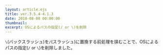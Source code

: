 ```yaml
---
layout: article.ejs
title: ver.3.5.4-4.1.3
date: 2018-08-08 00:00:00
thumbnail: 
excerpt: OSによるパスの指定(/ or \)を削除
---
```


`\`(バックスラッシュ)を`/`(スラッシュ)に置換する前処理を挟むことで、OSによるパスの指定(`/` or `\`)を削除しました。
